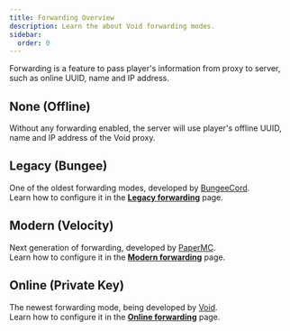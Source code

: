 ```yaml
---
title: Forwarding Overview
description: Learn the about Void forwarding modes.
sidebar:
  order: 0
---
```


Forwarding is a feature to pass player's information from proxy to server, such as online UUID, name and IP address.  

## None (Offline)
Without any forwarding enabled, the server will use player's offline UUID, name and IP address of the Void proxy.

## Legacy (Bungee)
One of the oldest forwarding modes, developed by [BungeeCord](https://github.com/SpigotMC/BungeeCord).  
Learn how to configure it in the [**Legacy forwarding**](../legacy) page.

## Modern (Velocity)
Next generation of forwarding, developed by [PaperMC](https://docs.papermc.io/velocity/player-information-forwarding/).  
Learn how to configure it in the [**Modern forwarding**](../modern) page.

## Online (Private Key)
The newest forwarding mode, being developed by [Void](https://github.com/caunt/Void).  
Learn how to configure it in the [**Online forwarding**](../online) page.